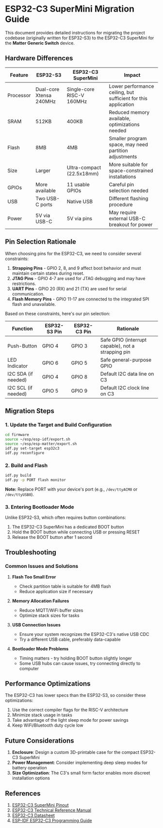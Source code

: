 # ESP32-C3 SuperMini Migration Guide

This document provides detailed instructions for migrating the project codebase (originally written for ESP32-S3) to the ESP32-C3 SuperMini for the **Matter Generic Switch** device.

## Hardware Differences

| Feature | ESP32-S3 | ESP32-C3 SuperMini | Impact |
|---------|----------|-------------------|--------|
| Processor | Dual-core Xtensa 240MHz | Single-core RISC-V 160MHz | Lower performance ceiling, but sufficient for this application |
| SRAM | 512KB | 400KB | Reduced memory available, optimizations needed |
| Flash | 8MB | 4MB | Smaller program space, may need partition adjustments |
| Size | Larger | Ultra-compact (22.5x18mm) | More suitable for space-constrained installations |
| GPIOs | More available | 11 usable GPIOs | Careful pin selection needed |
| USB | Two USB-C ports | Native USB | Different flashing procedure |
| Power | 5V via USB-C | 5V via pins | May require external USB-C breakout for power |

## Pin Selection Rationale

When choosing pins for the ESP32-C3, we need to consider several constraints:

1. **Strapping Pins** - GPIO 2, 8, and 9 affect boot behavior and must maintain certain states during reset.
2. **JTAG Pins** - GPIO 4-7 are used for JTAG debugging and may have restrictions.
3. **UART Pins** - GPIO 20 (RX) and 21 (TX) are used for serial communication.
4. **Flash Memory Pins** - GPIO 11-17 are connected to the integrated SPI flash and unavailable.

Based on these constraints, here's our pin selection:

| Function | ESP32-S3 Pin | ESP32-C3 Pin | Rationale |
|----------|--------------|--------------|-----------|
| Push-Button | GPIO 4 | GPIO 3 | Safe GPIO (interrupt capable), not a strapping pin |
| LED Indicator | GPIO 6 | GPIO 5 | Safe general-purpose GPIO |
| I2C SDA (if needed) | GPIO 4 | GPIO 8 | Default I2C data line on C3 |
| I2C SCL (if needed) | GPIO 5 | GPIO 9 | Default I2C clock line on C3 |

## Migration Steps

### 1. Update the Target and Build Configuration

```bash
cd firmware
source ~/esp/esp-idf/export.sh
source ~/esp/esp-matter/export.sh
idf.py set-target esp32c3
idf.py reconfigure
```

### 2. Build and Flash

```bash
idf.py build
idf.py -p PORT flash monitor
```

**Note:** Replace PORT with your device's port (e.g., `/dev/ttyACM0` or `/dev/ttyUSB0`).

### 3. Entering Bootloader Mode

Unlike ESP32-S3, which often requires button combinations:

1. The ESP32-C3 SuperMini has a dedicated BOOT button
2. Hold the BOOT button while connecting USB or pressing RESET
3. Release the BOOT button after 1 second

## Troubleshooting

### Common Issues and Solutions

1. **Flash Too Small Error**
   - Check partition table is suitable for 4MB flash
   - Reduce application size if necessary

2. **Memory Allocation Failures**
   - Reduce MQTT/WiFi buffer sizes
   - Optimize stack sizes for tasks

3. **USB Connection Issues**
   - Ensure your system recognizes the ESP32-C3's native USB CDC
   - Try a different USB cable, preferably data-capable

4. **Bootloader Mode Problems**
   - Timing matters - try holding BOOT button slightly longer
   - Some USB hubs can cause issues, try connecting directly to computer

## Performance Optimizations

The ESP32-C3 has lower specs than the ESP32-S3, so consider these optimizations:

1. Use the correct compiler flags for the RISC-V architecture
2. Minimize stack usage in tasks
3. Take advantage of the light sleep mode for power savings
4. Keep WiFi/Bluetooth duty cycle low

## Future Considerations

1. **Enclosure**: Design a custom 3D-printable case for the compact ESP32-C3 SuperMini
2. **Power Management**: Consider implementing deep sleep modes for battery operation
3. **Size Optimization**: The C3's small form factor enables more discreet installation options

## References

1. [ESP32-C3 SuperMini Pinout](https://www.espboards.dev/esp32/esp32-c3-super-mini/)
2. [ESP32-C3 Technical Reference Manual](https://www.espressif.com/sites/default/files/documentation/esp32-c3_technical_reference_manual_en.pdf)
3. [ESP32-C3 Datasheet](https://www.espressif.com/sites/default/files/documentation/esp32-c3_datasheet_en.pdf)
4. [ESP-IDF ESP32-C3 Programming Guide](https://docs.espressif.com/projects/esp-idf/en/latest/esp32c3/) 